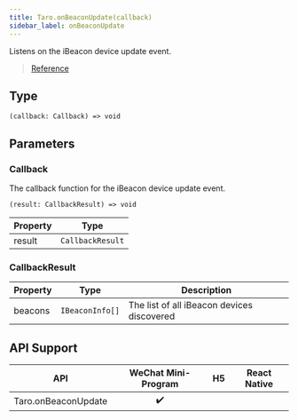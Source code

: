 ```yaml
---
title: Taro.onBeaconUpdate(callback)
sidebar_label: onBeaconUpdate
---
```


Listens on the iBeacon device update event.

> [Reference](https://developers.weixin.qq.com/miniprogram/en/dev/api/device/ibeacon/wx.onBeaconUpdate.html)

## Type

```tsx
(callback: Callback) => void
```

## Parameters

### Callback

The callback function for the iBeacon device update event.

```tsx
(result: CallbackResult) => void
```

<table>
  <thead>
    <tr>
      <th>Property</th>
      <th>Type</th>
    </tr>
  </thead>
  <tbody>
    <tr>
      <td>result</td>
      <td><code>CallbackResult</code></td>
    </tr>
  </tbody>
</table>

### CallbackResult

<table>
  <thead>
    <tr>
      <th>Property</th>
      <th>Type</th>
      <th>Description</th>
    </tr>
  </thead>
  <tbody>
    <tr>
      <td>beacons</td>
      <td><code>IBeaconInfo[]</code></td>
      <td>The list of all iBeacon devices discovered</td>
    </tr>
  </tbody>
</table>

## API Support

| API | WeChat Mini-Program | H5 | React Native |
| :---: | :---: | :---: | :---: |
| Taro.onBeaconUpdate | ✔️ |  |  |
